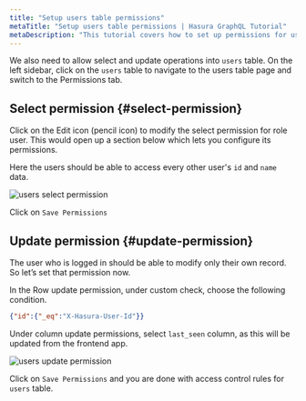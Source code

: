 ```yaml
---
title: "Setup users table permissions"
metaTitle: "Setup users table permissions | Hasura GraphQL Tutorial"
metaDescription: "This tutorial covers how to set up permissions for users table for insert, select, update and delete operations using Hasura console"
---
```


We also need to allow select and update operations into `users` table.
On the left sidebar, click on the `users` table to navigate to the users table page and switch to the Permissions tab.

## Select permission {#select-permission}

Click on the Edit icon (pencil icon) to modify the select permission for role user. This would open up a section below which lets you configure its permissions.

Here the users should be able to access every other user's `id` and `name` data.

![users select permission](https://graphql-engine-cdn.hasura.io/learn-hasura/assets/graphql-hasura/users-select-permission.png)

Click on `Save Permissions`

## Update permission {#update-permission}

The user who is logged in should be able to modify only their own record. So let’s set that permission now.

In the Row update permission, under custom check, choose the following condition.

```json
{"id":{"_eq":"X-Hasura-User-Id"}}
```

Under column update permissions, select `last_seen` column, as this will be updated from the frontend app.

![users update permission](https://graphql-engine-cdn.hasura.io/learn-hasura/assets/graphql-hasura/users-update-permission.png)

Click on `Save Permissions` and you are done with access control rules for `users` table.



